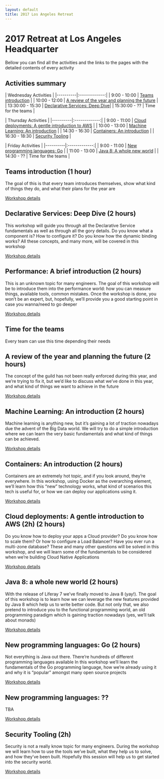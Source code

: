 ```yaml
---
layout: default
title: 2017 Los Angeles Retreat
---
```


# 2017 Retreat at Los Angeles Headquarter

Bellow you can find all the activities and the links to the pages with the detailed contents of every activity

## Activities summary

|         Wednesday Activities    | 
|----------|:-------------:|
| 9:00 - 10:00     |  [Teams introduction](retreat/teams.html) |
| 10:00 - 12:00    |  [A review of the year and planning the future](retreat/future.html) |
| 13:30:00 - 15:30 |  [Declarative Services: Deep Dive](retreat/ds.html)|
| 15:30:00 - ??    |  Time for the teams |


|         Thursday Activities    | 
|----------|:-------------:|
| 9:00 - 11:00     |  [Cloud deployments: A gentle introduction to AWS](retreat/cloud.html) |
| 10:00 - 13:00    |  [Machine Learning: An introduction](retreat/ml.html) |
| 14:30 - 16:30    |  [Containers: An introduction](retreat/containers.html) |
| 16:30 - 18:30    |  [Security Tooling](retreat/security.html) |


|         Friday Activities    | 
|----------|:-------------:|
| 9:00 - 11:00     |  [New programming languages: Go](retreat/go.html) |
| 11:00 - 13:00    |  [Java 8: A whole new world](retreat/java8.html) |
| 14:30 - ??       |  Time for the teams |


## Teams introduction (1 hour)

The goal of this is that every team introduces themselves, show what kind of things they do, and what their plans for the year are

[Workshop details](retreat/teams.html)

## Declarative Services: Deep Dive (2 hours)

This workshop will guide you through all the Declarative Service fundamentals as well as through all the gory details. Do you know what a component is? How to configure it? Do you know how the dynamic binding works? All these concepts, and many more, will be covered in this workshop

[Workshop details](retreat/ds.html)

## Performance: A brief introduction (2 hours)

This is an unknown topic for many engineers. The goal of this workshop will be to introduce them into the performance world: how you can measure things, available tools, common mistakes. Once the workshop is done, you won’t be an expert, but, hopefully, we’ll provide you a good starting point in case you wanna/need to go deeper

[Workshop details](retreat/performance.html)

## Time for the teams

Every team can use this time depending their needs


## A review of the year and planning the future (2 hours)

The concept of the guild has not been really enforced during this year, and we’re trying to fix it, but we’d like to discuss what we’ve done in this year, and what kind of things we want to achieve in the future

[Workshop details](retreat/future.html)

##  Machine Learning: An introduction (2 hours)

Machine learning is anything new, but it’s gaining a lot of traction nowadays due the advent of the Big Data world. We will try to do a simple introduction where we can learn the very basic fundamentals and what kind of things can be achieved.

[Workshop details](retreat/ml.html)

## Containers: An introduction (2 hours)

Containers are an extremely hot topic, and if you look around, they’re everywhere. In this workshop, using Docker as the overarching element, we’ll learn how this “new” technology works, what kind of scenarios this tech is useful for, or how we can deploy our applications using it.

[Workshop details](retreat/containers.html)

## Cloud deployments: A gentle introduction to AWS (2h) (2 hours)

Do you know how to deploy your apps a Cloud provider? Do you know how to scale them? Or how to configure a Load Balancer? Have you ever run a multi-zone database? These and many other questions will be solved in this workshop, and we will learn some of the fundamentals to be considered when we’re building Cloud Native Applications

[Workshop details](retreat/cloud.html)

## Java 8: a whole new world (2 hours)

With the release of Liferay 7 we’ve finally moved to Java 8 (yay!). The goal of this workshop is to learn how we can leverage the new features provided by Java 8 which help us to write better code. But not only that, we also pretend to introduce you to the functional programming world, an old programming paradigm which is gaining traction nowadays (yes, we’ll talk about monads)

[Workshop details](retreat/java8.html)

## New programming languages: Go (2 hours)

Not everything is Java out there. There’re hundreds of different programming languages available In this workshop we’ll learn the fundamentals of the Go programming language, how we’re already using it and why it is “popular” amongst many open source projects

[Workshop details](retreat/go.html)

## New programming languages: ??

TBA

[Workshop details](retreat/TBA.html)


## Security Tooling (2h)

Security is not a really know topic for many engineers. During the workshop we will learn how to use the tools we’ve built, what they help us to solve, and how they’ve been built. Hopefully this session will help us to get started into the security world.

[Workshop details](retreat/security.html)